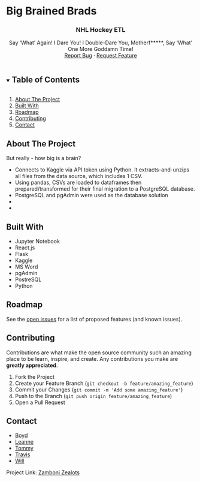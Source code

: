 # Big Brained Brads

<!-- README -->
  <h3 align="center">NHL Hockey ETL</h3>
  <p align="center"> 
  Say ‘What’ Again! I Dare You! I Double-Dare You, Motherf*****, Say ‘What’ One More Goddamn Time!
    <br />
    <a href="https://github.com/willserene/big-brained-brads/issues">Report Bug</a>
    ·
    <a href="https://github.com/willserene/big-brained-brads/issues">Request Feature</a>
  </p>
</p>


<!-- TABLE OF CONTENTS -->
<details open="open">
  <summary><h2 style="display: inline-block">Table of Contents</h2></summary>
  <ol>
    <li>
      <a href="#about-the-project">About The Project</a>
    <li><a href="#built-with">Built With</a></li>
    <li><a href="#roadmap">Roadmap</a></li>
    <li><a href="#contributing">Contributing</a></li>
    <li><a href="#contact">Contact</a></li>
  </ol>
</details>


<!-- ABOUT THE PROJECT -->
## About The Project

But really - how big is a brain?

*  Connects to Kaggle via API token using Python.  It extracts-and-unzips all files from the data source, which includes 1 CSV.
*  Using pandas, CSVs are loaded to dataframes then prepared/transformed for their final migration to a PostgreSQL database.
*  PostgreSQL and pgAdmin were used as the database solution
*  
*  


<!-- BUILT WITH -->
## Built With

* Jupyter Notebook
* React.js
* Flask
* Kaggle
* MS Word
* pgAdmin
* PostreSQL
* Python


<!-- ROADMAP -->
## Roadmap

See the [open issues](https://github.com/willserene/big-brained-brads/issues) for a list of proposed features (and known issues).


<!-- CONTRIBUTING -->
## Contributing

Contributions are what make the open source community such an amazing place to be learn, inspire, and create. Any contributions you make are **greatly appreciated**.

1. Fork the Project
2. Create your Feature Branch (`git checkout -b feature/amazing_feature`)
3. Commit your Changes (`git commit -m 'Add some amazing_feature'`)
4. Push to the Branch (`git push origin feature/amazing_feature`)
5. Open a Pull Request


<!-- CONTACT -->
## Contact

* [Boyd](https://github.com/Boyder3113/)
* [Leanne](https://github.com/thompsle154/)
* [Tommy](https://github.com/gldn-god/)
* [Travis](https://github.com/Travbz/)
* [Will](https://github.com/willserene/)



Project Link: [Zamboni Zealots](https://github.com/willserene/big-brained-brads)
